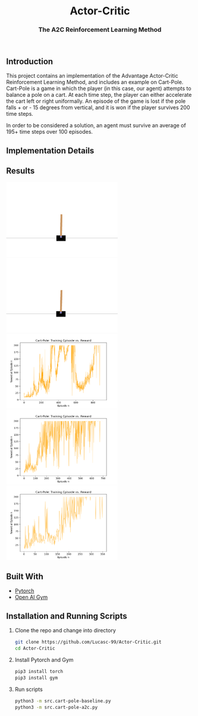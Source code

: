 
<p align="center">
  <h1 align="center">Actor-Critic</h1>
  <h3 align="center">The A2C Reinforcement Learning Method</h3>
</p>
<br />



<!-- ABOUT THE PROJECT -->
## Introduction
This project contains an implementation of the Advantage Actor-Critic Reinforcement Learning Method, and includes an example on Cart-Pole.
Cart-Pole is a game in which the player (in this case, our agent) attempts to balance a pole on a cart. At each time step, the player can either accelerate the cart left or right uniformally. An episode of the game is lost if the pole falls + or - 15 degrees from vertical, and it is won if the player survives 200 time steps. 

In order to be considered a solution, an agent must survive an average of 195+ time steps over 100 episodes.

## Implementation Details



<!-- Results -->
## Results

<img src="https://github.com/Lucasc-99/Actor-Critic/blob/master/res/solved-cartpole-v0_1.gif" width="300" height="200" />

<img src="https://github.com/Lucasc-99/Actor-Critic/blob/master/res/unsolved-cartpole-v0_2.gif" width="300" height="200" />

<img src="https://github.com/Lucasc-99/Actor-Critic/blob/master/res/cartpoledata_1.png" width="300" height="200" />
<img src="https://github.com/Lucasc-99/Actor-Critic/blob/master/res/cartpoledata_2.png" width="300" height="200" />
<img src="https://github.com/Lucasc-99/Actor-Critic/blob/master/res/cartpoledata_3.png" width="300" height="200" />

## Built With

* [Pytorch](https://pytorch.org/)
* [Open AI Gym](https://gym.openai.com/)


<!-- Usage -->

## Installation and Running Scripts

1. Clone the repo and change into directory
   ```sh
   git clone https://github.com/Lucasc-99/Actor-Critic.git
   cd Actor-Critic
   ```
   
2. Install Pytorch and Gym
   ```sh
   pip3 install torch
   pip3 install gym
   ```
 
3. Run scripts
   ```sh
   python3 -m src.cart-pole-baseline.py
   python3 -m src.cart-pole-a2c.py
   ```

